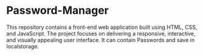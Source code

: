 # Password-Manager
This repository contains a front-end web application built using HTML, CSS, and JavaScript. The project focuses on delivering a responsive, interactive, and visually appealing user interface. It can contain Passwords and save in localstorage.
